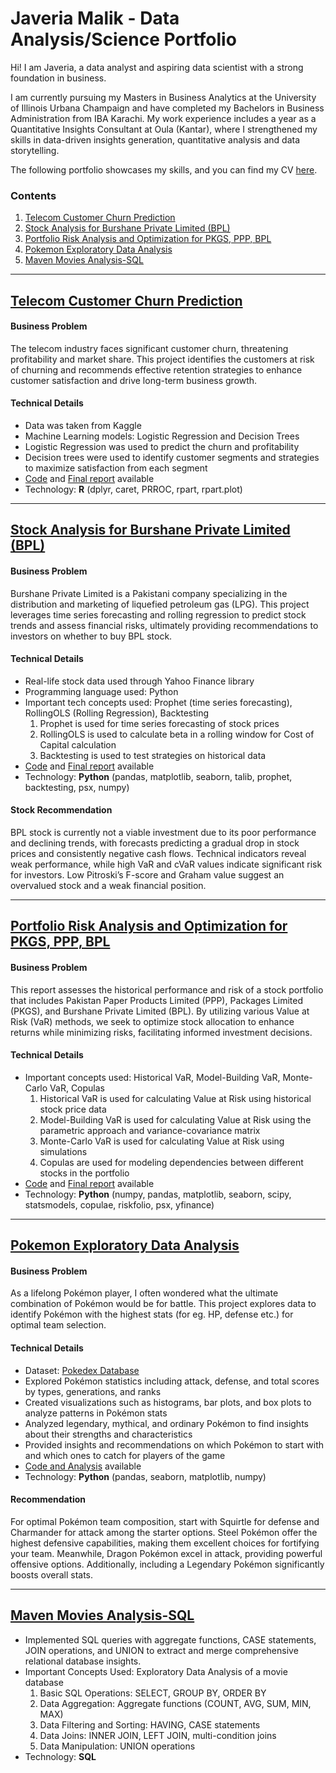 
# Javeria Malik - Data Analysis/Science Portfolio

Hi! I am Javeria, a data analyst and aspiring data scientist with a strong foundation in business.

I am currently pursuing my Masters in Business Analytics at the University of Illinois Urbana Champaign and have completed my Bachelors in Business Administration from IBA Karachi. My work experience includes a year as a Quantitative Insights Consultant at Oula (Kantar), where I strengthened my skills in data-driven insights generation, quantitative analysis and data storytelling. 

The following portfolio showcases my skills, and you can find my CV [here](https://docs.google.com/document/d/1g8u4zkN-hzx0cRiTgMiYPJlApT6MzPLWEVqcxUlM66Q/edit?usp=sharing).

### Contents

1. [Telecom Customer Churn Prediction](#telecom-customer-churn-prediction)
2. [Stock Analysis for Burshane Private Limited (BPL)](#stock-analysis-for-burshane-private-limited-bpl)
3. [Portfolio Risk Analysis and Optimization for PKGS, PPP, BPL](#portfolio-risk-analysis-and-optimization-for-pkgs-ppp-bpl)
4. [Pokemon Exploratory Data Analysis](#pokedex-eda-analysis)
5. [Maven Movies Analysis-SQL](#maven-movies-analysis-sql)

---

## [Telecom Customer Churn Prediction](https://github.com/javeriamalik06/Telecom-Customer-Churn-Prediction) <a name="telecom-customer-churn-prediction"></a>

#### Business Problem
The telecom industry faces significant customer churn, threatening profitability and market share. This project identifies the customers at risk of churning and recommends effective retention strategies to enhance customer satisfaction and drive long-term business growth. 

#### Technical Details
* Data was taken from Kaggle
* Machine Learning models: Logistic Regression and Decision Trees
* Logistic Regression was used to predict the churn and profitability
* Decision trees were used to identify customer segments and strategies to maximize satisfaction from each segment
* [Code](https://github.com/javeriamalik06/Telecom-Customer-Churn-Prediction/blob/main/Telecom%20Customer%20Churn%20Prediction%20Code.R) and [Final report](https://github.com/javeriamalik06/Telecom-Customer-Churn-Prediction/blob/main/Customer%20Churn%20Prediction%20Report.pdf) available
* Technology: **R** (dplyr, caret, PRROC, rpart, rpart.plot)

---

## [Stock Analysis for Burshane Private Limited (BPL)](https://github.com/javeriamalik06/Stock-and-Portfolio-Analysis-and-Prediction/tree/main/Project%201) <a name="stock-analysis-for-burshane-private-limited-bpl"></a>

#### Business Problem
Burshane Private Limited is a Pakistani company specializing in the distribution and marketing of liquefied petroleum gas (LPG). This project leverages time series forecasting and rolling regression to predict stock trends and assess financial risks, ultimately providing recommendations to investors on whether to buy BPL stock.

#### Technical Details
* Real-life stock data used through Yahoo Finance library
* Programming language used: Python
* Important tech concepts used: Prophet (time series forecasting), RollingOLS (Rolling Regression), Backtesting
  1. Prophet is used for time series forecasting of stock prices
  2. RollingOLS is used to calculate beta in a rolling window for Cost of Capital calculation
  3. Backtesting is used to test strategies on historical data
* [Code](https://github.com/javeriamalik06/Stock-and-Portfolio-Analysis-and-Prediction/tree/main/Project%201) and [Final report](https://github.com/javeriamalik06/Stock-and-Portfolio-Analysis-and-Prediction/blob/main/Project%201/Project%201%20-%20Javeria%20Malik%20-%20BPL.pdf) available
* Technology: **Python** (pandas, matplotlib, seaborn, talib, prophet, backtesting, psx, numpy)

#### Stock Recommendation
BPL stock is currently not a viable investment due to its poor performance and declining trends, with forecasts predicting a gradual drop in stock prices and consistently negative cash flows. Technical indicators reveal weak performance, while high VaR and cVaR values indicate significant risk for investors. Low Pitroski’s F-score and Graham value suggest an overvalued stock and a weak financial position.

---

## [Portfolio Risk Analysis and Optimization for PKGS, PPP, BPL](https://github.com/javeriamalik06/Stock-and-Portfolio-Analysis-and-Prediction/tree/main/Project%202) <a name="portfolio-risk-analysis-and-optimization-for-pkgs-ppp-bpl"></a>

#### Business Problem
This report assesses the historical performance and risk of a stock portfolio that includes Pakistan Paper Products Limited (PPP), Packages Limited (PKGS), and Burshane Private Limited (BPL). By utilizing various Value at Risk (VaR) methods, we seek to optimize stock allocation to enhance returns while minimizing risks, facilitating informed investment decisions.

#### Technical Details
* Important concepts used: Historical VaR, Model-Building VaR, Monte-Carlo VaR, Copulas
  1. Historical VaR is used for calculating Value at Risk using historical stock price data
  2. Model-Building VaR is used for calculating Value at Risk using the parametric approach and variance-covariance matrix
  3. Monte-Carlo VaR is used for calculating Value at Risk using simulations
  4. Copulas are used for modeling dependencies between different stocks in the portfolio
* [Code](https://github.com/javeriamalik06/Stock-and-Portfolio-Analysis-and-Prediction/tree/main/Project%202) and [Final report](https://github.com/javeriamalik06/Stock-and-Portfolio-Analysis-and-Prediction/blob/main/Project%202/Project%202%20-%20Portfolio%20Analysis%20-%20Report.pdf) available
* Technology: **Python** (numpy, pandas, matplotlib, seaborn, scipy, statsmodels, copulae, riskfolio, psx, yfinance)

---

## [Pokemon Exploratory Data Analysis](https://github.com/javeriamalik06/Pokedex-EDA) <a name="pokedex-eda-analysis"></a>

#### Business Problem
As a lifelong Pokémon player, I often wondered what the ultimate combination of Pokémon would be for battle. This project explores data to identify Pokémon with the highest stats (for eg. HP, defense etc.) for optimal team selection.
#### Technical Details
* Dataset: [Pokedex Database](https://www.kaggle.com/datasets/hamzacyberpatcher/data-of-1010-pokemons)
* Explored Pokémon statistics including attack, defense, and total scores by types, generations, and ranks
* Created visualizations such as histograms, bar plots, and box plots to analyze patterns in Pokémon stats
* Analyzed legendary, mythical, and ordinary Pokémon to find insights about their strengths and characteristics
* Provided insights and recommendations on which Pokémon to start with and which ones to catch for players of the game
* [Code and Analysis](https://github.com/javeriamalik06/Pokedex-EDA/blob/main/Pokedex_EDA.ipynb) available
* Technology: **Python** (pandas, seaborn, matplotlib, numpy)
#### Recommendation
For optimal Pokémon team composition, start with Squirtle for defense and Charmander for attack among the starter options. Steel Pokémon offer the highest defensive capabilities, making them excellent choices for fortifying your team. Meanwhile, Dragon Pokémon excel in attack, providing powerful offensive options. Additionally, including a Legendary Pokémon significantly boosts overall stats.

---

## [Maven Movies Analysis-SQL](https://github.com/javeriamalik06/Maven-Movies-Analysis-SQL) <a name="maven-movies-analysis-sql"></a>

* Implemented SQL queries with aggregate functions, CASE statements, JOIN operations, and UNION to extract and merge comprehensive relational database insights.
* Important Concepts Used: Exploratory Data Analysis of a movie database
  1. Basic SQL Operations: SELECT, GROUP BY, ORDER BY
  2. Data Aggregation: Aggregate functions (COUNT, AVG, SUM, MIN, MAX)
  3. Data Filtering and Sorting: HAVING, CASE statements
  4. Data Joins: INNER JOIN, LEFT JOIN, multi-condition joins
  5. Data Manipulation: UNION operations
* Technology: **SQL**
